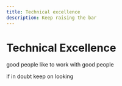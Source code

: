 ```yaml
---
title: Technical excellence
description: Keep raising the bar
---
```


# Technical Excellence

good people like to work with good people

if in doubt keep on looking

